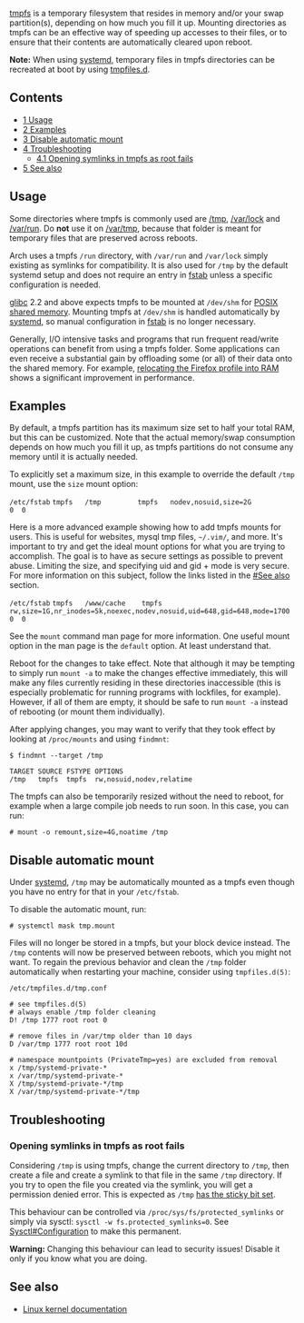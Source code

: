 [tmpfs](https://en.wikipedia.org/wiki/Tmpfs "wikipedia:Tmpfs") is a temporary filesystem that resides in memory and/or your swap partition(s), depending on how much you fill it up. Mounting directories as tmpfs can be an effective way of speeding up accesses to their files, or to ensure that their contents are automatically cleared upon reboot.

**Note:** When using [systemd](/index.php/Systemd "Systemd"), temporary files in tmpfs directories can be recreated at boot by using [tmpfiles.d](/index.php/Systemd#Temporary_files "Systemd").

## Contents

*   [1 Usage](#Usage)
*   [2 Examples](#Examples)
*   [3 Disable automatic mount](#Disable_automatic_mount)
*   [4 Troubleshooting](#Troubleshooting)
    *   [4.1 Opening symlinks in tmpfs as root fails](#Opening_symlinks_in_tmpfs_as_root_fails)
*   [5 See also](#See_also)

## Usage

Some directories where tmpfs is commonly used are [/tmp](http://www.pathname.com/fhs/2.2/fhs-3.15.html), [/var/lock](http://www.pathname.com/fhs/2.2/fhs-5.9.html) and [/var/run](http://www.pathname.com/fhs/2.2/fhs-5.13.html). Do **not** use it on [/var/tmp](http://www.pathname.com/fhs/2.2/fhs-5.15.html), because that folder is meant for temporary files that are preserved across reboots.

Arch uses a tmpfs `/run` directory, with `/var/run` and `/var/lock` simply existing as symlinks for compatibility. It is also used for `/tmp` by the default systemd setup and does not require an entry in [fstab](/index.php/Fstab "Fstab") unless a specific configuration is needed.

[glibc](https://www.archlinux.org/packages/?name=glibc) 2.2 and above expects tmpfs to be mounted at `/dev/shm` for [POSIX shared memory](https://en.wikipedia.org/wiki/Shared_memory_(interprocess_communication)#Support_on_UNIX_platforms "wikipedia:Shared memory (interprocess communication)"). Mounting tmpfs at `/dev/shm` is handled automatically by [systemd](/index.php/Systemd "Systemd"), so manual configuration in [fstab](/index.php/Fstab "Fstab") is no longer necessary.

Generally, I/O intensive tasks and programs that run frequent read/write operations can benefit from using a tmpfs folder. Some applications can even receive a substantial gain by offloading some (or all) of their data onto the shared memory. For example, [relocating the Firefox profile into RAM](/index.php/Firefox_on_RAM "Firefox on RAM") shows a significant improvement in performance.

## Examples

By default, a tmpfs partition has its maximum size set to half your total RAM, but this can be customized. Note that the actual memory/swap consumption depends on how much you fill it up, as tmpfs partitions do not consume any memory until it is actually needed.

To explicitly set a maximum size, in this example to override the default `/tmp` mount, use the `size` mount option:

 `/etc/fstab`  `tmpfs   /tmp         tmpfs   nodev,nosuid,size=2G          0  0` 

Here is a more advanced example showing how to add tmpfs mounts for users. This is useful for websites, mysql tmp files, `~/.vim/`, and more. It's important to try and get the ideal mount options for what you are trying to accomplish. The goal is to have as secure settings as possible to prevent abuse. Limiting the size, and specifying uid and gid + mode is very secure. For more information on this subject, follow the links listed in the [#See also](#See_also) section.

 `/etc/fstab`  `tmpfs   /www/cache    tmpfs  rw,size=1G,nr_inodes=5k,noexec,nodev,nosuid,uid=648,gid=648,mode=1700   0  0` 

See the `mount` command man page for more information. One useful mount option in the man page is the `default` option. At least understand that.

Reboot for the changes to take effect. Note that although it may be tempting to simply run `mount -a` to make the changes effective immediately, this will make any files currently residing in these directories inaccessible (this is especially problematic for running programs with lockfiles, for example). However, if all of them are empty, it should be safe to run `mount -a` instead of rebooting (or mount them individually).

After applying changes, you may want to verify that they took effect by looking at `/proc/mounts` and using `findmnt`:

 `$ findmnt --target /tmp` 
```
TARGET SOURCE FSTYPE OPTIONS
/tmp   tmpfs  tmpfs  rw,nosuid,nodev,relatime
```

The tmpfs can also be temporarily resized without the need to reboot, for example when a large compile job needs to run soon. In this case, you can run:

```
# mount -o remount,size=4G,noatime /tmp

```

## Disable automatic mount

Under [systemd](/index.php/Systemd "Systemd"), `/tmp` may be automatically mounted as a tmpfs even though you have no entry for that in your `/etc/fstab`.

To disable the automatic mount, run:

```
# systemctl mask tmp.mount

```

Files will no longer be stored in a tmpfs, but your block device instead. The `/tmp` contents will now be preserved between reboots, which you might not want. To regain the previous behavior and clean the `/tmp` folder automatically when restarting your machine, consider using `tmpfiles.d(5)`:

 `/etc/tmpfiles.d/tmp.conf` 
```
# see tmpfiles.d(5)
# always enable /tmp folder cleaning
D! /tmp 1777 root root 0

# remove files in /var/tmp older than 10 days
D /var/tmp 1777 root root 10d

# namespace mountpoints (PrivateTmp=yes) are excluded from removal
x /tmp/systemd-private-*
x /var/tmp/systemd-private-*
X /tmp/systemd-private-*/tmp
X /var/tmp/systemd-private-*/tmp
```

## Troubleshooting

### Opening symlinks in tmpfs as root fails

Considering `/tmp` is using tmpfs, change the current directory to `/tmp`, then create a file and create a symlink to that file in the same `/tmp` directory. If you try to open the file you created via the symlink, you will get a permission denied error. This is expected as `/tmp` [has the sticky bit set](https://wiki.ubuntu.com/Security/Features#Symlink_restrictions).

This behaviour can be controlled via `/proc/sys/fs/protected_symlinks` or simply via sysctl: `sysctl -w fs.protected_symlinks=0`. See [Sysctl#Configuration](/index.php/Sysctl#Configuration "Sysctl") to make this permanent.

**Warning:** Changing this behaviour can lead to security issues! Disable it only if you know what you are doing.

## See also

*   [Linux kernel documentation](https://www.kernel.org/doc/Documentation/filesystems/tmpfs.txt)